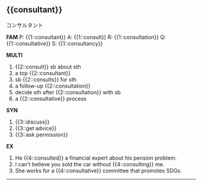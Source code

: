 ## {{consultant}}
コンサルタント


**FAM**
P: {{1::consultant}}
A: {{1::consult}}
R: {{1::consultation}}
Q: {{1::consultative}}
S: {{1::consultancy}} 

**MULTI**
1. {{2::consult}} sb about sth
2. a top {{2::consultant}}
3. sb {{2::consults}} for sth
4. a follow-up {{2::consultation}}
5. decide sth after {{2::consultation}} with sb
6. a {{2::consultative}} process

**SYN**
1. {{3::discuss}}
2. {{3::get advice}}
3. {{3::ask permission}}

**EX**
1. He {{4::consulted}} a financial expert about his pension problem. 
2. I can't believe you sold the car without {{4::consulting}} me. 
3. She works for a {{4::consultative}} committee that promotes SDGs.
---
